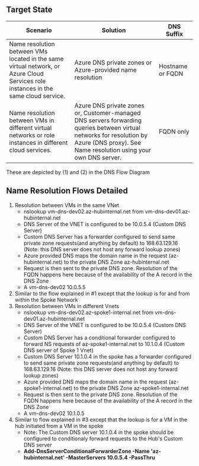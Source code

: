 ## Target State

| Scenario  | Solution | DNS Suffix |
| ------------- | ------------- |-------------|
| Name resolution between VMs located in the same virtual network, or Azure Cloud Services role instances in the same cloud service.  | Azure DNS private zones or Azure-provided name resolution  | Hostname or FQDN
| Name resolution between VMs in different virtual networks or role instances in different cloud services.  | Azure DNS private zones or, Customer-managed DNS servers forwarding queries between virtual networks for resolution by Azure (DNS proxy). See Name resolution using your own DNS server.  |FQDN only|

These are depicted by (1) and (2) in the DNS Flow Diagram

## Name Resolution Flows Detailed
1. Resolution between VMs in the same VNet
   - nslookup vm-dns-dev02.az-hubinternal.net from vm-dns-dev01.az-hubinternal.net
   - DNS Server of the VNET is configured to be 10.0.5.4 (Custom DNS Server)
   - Custom DNS Server has a forwarder configured to send same private zone requests(and anything by default) to 168.63.129.16 (Note: this DNS server does not host any forward lookup zones)
   - Azure provided DNS maps the domain name in the request (az-hubinternal.net) to the private DNS Zone az-hubinternal.net
   - Request is then sent to the private DNS zone. Resolution of the FQDN happens here because of the availability of the A record in the DNS Zone
    - A vm-dns-dev02 10.0.5.5
2. Similar to the flow explained in #1 except that the lookup is for and from within the Spoke Network
3. Resolution between VMs in different Vnets
   - nslookup vm-dns-dev02.az-spoke1-internal.net from vm-dns-dev01.az-hubinternal.net
   - DNS Server of the VNET is configured to be 10.0.5.4 (Custom DNS Server)
   - Custom DNS Server has a conditional forwarder configured to forward NS requests of az-spoke1-internal.net to 10.1.0.4 (Custom DNS server of Spoke 1 Vnet)
   - Custom DNS Server 10.1.0.4 in the spoke has a forwarder configured to send same private zone requests(and anything by default) to 168.63.129.16 (Note: this DNS server does not host any forward lookup zones)
   - Azure provided DNS maps the domain name in the request (az-spoke1-internal.net) to the private DNS Zone az-spoke1-internal.net
   - Request is then sent to the private DNS zone. Resolution of the FQDN happens here because of the availability of the A record in the DNS Zone
    - A vm-dns-dev02 10.1.0.5
  4. Similar to flow explained in #3 except that the lookup is for a VM in the hub initiated from a VM in the spoke
     - Note: The Custom DNS server 10.1.0.4 in the spoke should be configured to conditionaly forward requests to the Hub's Custom DNS server
     - **Add-DnsServerConditionalForwarderZone -Name 'az-hubinternal.net' -MasterServers 10.0.5.4 -PassThru**
